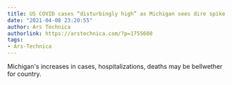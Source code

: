 ```yaml
---
title: US COVID cases “disturbingly high” as Michigan sees dire spike
date: "2021-04-08 23:20:55"
author: Ars Technica
authorlink: https://arstechnica.com/?p=1755608
tags:
- Ars-Technica
---
```

Michigan's increases in cases, hospitalizations, deaths may be bellwether for country.